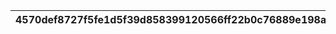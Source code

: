 |4570def8727f5fe1d5f39d858399120566ff22b0c76889e198aeabbb73655e09|23422c33cfcb94754b981e45bb8a6c1b2afda9933cfd0d0196b75bf23b4f373f|c453d017ffe6b935a25eae31c8048d752be97695aab6e4c20e1d350bcbdc0f5f|5cadca296473d923f8143147f98718ae73ad13375d57aa1e730244292e36d2f8|e3f4d056bd4a42b87b82a6c24f8063991e244850dea87404a0c219435816fbf7|5f433839a26f7a77a9b6b846b7e7e8c6ad0a77cb3cc764710db933bbdf03d3b2|26d0f67233abf5b3f6fb5e433087ce0f5661364ab837abde564ffa1c117f4e12|80dea4fa16ed8e8997a161e812edfdab026a51c6cff8ffe3b70107aac403354c|221e9677dc5390634bada8999c862736ede97361c0226e6e2839796b97205815|5804ce32776e72215217b604ed64b1e02d404b20a65c2c7c8090739b07d7d41d|77c38b76bbee3b952d83d5940f193b0f485e8dc3b40317b731c1539f4a59cf9a|
| --- | --- | --- | --- | --- | --- | --- | --- | --- | --- | --- |